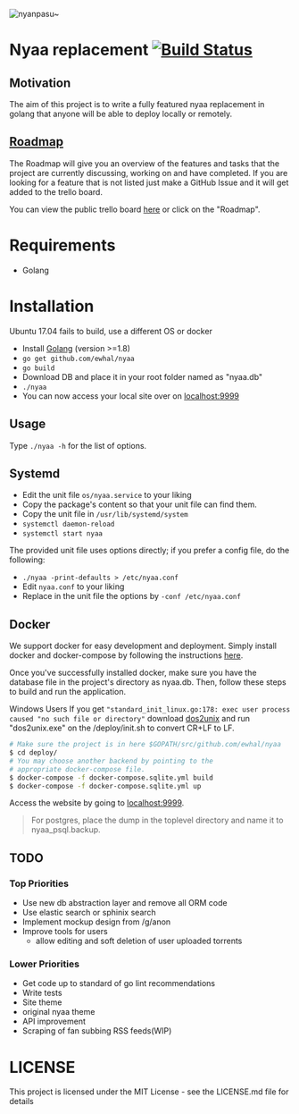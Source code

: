 ![nyanpasu~](https://my.mixtape.moe/aglaxe.png)

# Nyaa replacement [![Build Status](https://travis-ci.org/ewhal/nyaa.svg?branch=master)](https://travis-ci.org/ewhal/nyaa)

## Motivation
The aim of this project is to write a fully featured nyaa replacement in golang
that anyone will be able to deploy locally or remotely.

## [Roadmap](https://trello.com/b/gMJBwoRq/nyaa-pantsu-cat-roadmap)
The Roadmap will give you an overview of the features and tasks that the project are currently discussing, working on and have completed.
If you are looking for a feature that is not listed just make a GitHub Issue and it will get added to the trello board.

You can view the public trello board [here](https://trello.com/b/gMJBwoRq/nyaa-pantsu-cat-roadmap) or click on the "Roadmap".

# Requirements
* Golang

# Installation
Ubuntu 17.04 fails to build, use a different OS or docker
* Install [Golang](https://golang.org/doc/install) (version >=1.8)
* `go get github.com/ewhal/nyaa`
* `go build`
* Download DB and place it in your root folder named as "nyaa.db"
* `./nyaa`
* You can now access your local site over on [localhost:9999](http://localhost:9999)

## Usage

Type `./nyaa -h` for the list of options.

## Systemd

* Edit the unit file `os/nyaa.service` to your liking
* Copy the package's content so that your unit file can find them.
* Copy the unit file in `/usr/lib/systemd/system`
* `systemctl daemon-reload`
* `systemctl start nyaa`

The provided unit file uses options directly; if you prefer a config file, do the following:

* `./nyaa -print-defaults > /etc/nyaa.conf`
* Edit `nyaa.conf` to your liking
* Replace in the unit file the options by `-conf /etc/nyaa.conf`


## Docker

We support docker for easy development and deployment. Simply install docker and
docker-compose by following the instructions [here](https://docs.docker.com/engine/installation/linux/ubuntu/#install-using-the-repository).

Once you've successfully installed docker, make sure you have the database file
in the project's directory as nyaa.db. Then, follow these steps to build and run
the application.

Windows Users If you get `"standard_init_linux.go:178: exec user process caused "no such file or directory"`
download [dos2unix](https://sourceforge.net/projects/dos2unix/files/latest/download) and run "dos2unix.exe"
on the /deploy/init.sh to convert CR+LF to LF.

```sh
# Make sure the project is in here $GOPATH/src/github.com/ewhal/nyaa
$ cd deploy/
# You may choose another backend by pointing to the
# appropriate docker-compose file.
$ docker-compose -f docker-compose.sqlite.yml build
$ docker-compose -f docker-compose.sqlite.yml up 
```

Access the website by going to [localhost:9999](http://localhost:9999).

> For postgres, place the dump in the toplevel directory and name it to
> nyaa_psql.backup.

## TODO
### Top Priorities
 * Use new db abstraction layer and remove all ORM code
 * Use elastic search or sphinix search
 * Implement mockup design from /g/anon
 * Improve tools for users
   * allow editing and soft deletion of user uploaded torrents
### Lower Priorities
 * Get code up to standard of go lint recommendations
 * Write tests
  * Site theme
   * original nyaa theme
 * API improvement
 * Scraping of fan subbing RSS feeds(WIP)

# LICENSE
This project is licensed under the MIT License - see the LICENSE.md file for details
